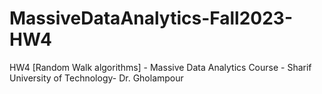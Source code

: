 # MassiveDataAnalytics-Fall2023-HW4
HW4 [Random Walk algorithms] - Massive Data Analytics Course - Sharif University of Technology- Dr. Gholampour
